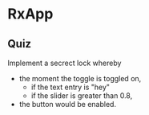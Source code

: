 # RxApp

## Quiz

Implement a secrect lock whereby
- the moment the toggle is toggled on, 
    - if the text entry is "hey"
    - if the slider is greater than 0.8,
- the button would be enabled.